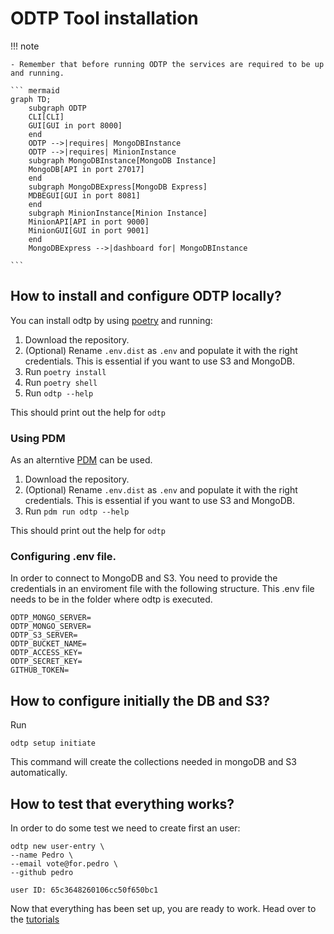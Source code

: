 # ODTP Tool installation

!!! note

    - Remember that before running ODTP the services are required to be up and running.

    ``` mermaid
    graph TD;
        subgraph ODTP
        CLI[CLI]
        GUI[GUI in port 8000]
        end
        ODTP -->|requires| MongoDBInstance
        ODTP -->|requires| MinionInstance
        subgraph MongoDBInstance[MongoDB Instance]
        MongoDB[API in port 27017]
        end
        subgraph MongoDBExpress[MongoDB Express]
        MDBEGUI[GUI in port 8081]
        end
        subgraph MinionInstance[Minion Instance]
        MinionAPI[API in port 9000]
        MinionGUI[GUI in port 9001]
        end
        MongoDBExpress -->|dashboard for| MongoDBInstance
        
    ``` 


## How to install and configure ODTP locally?

You can install odtp by using [poetry](https://python-poetry.org/) and running: 

1. Download the repository. 
2. (Optional) Rename `.env.dist` as `.env` and populate it with the right credentials. This is essential if you want to use S3 and MongoDB. 
2. Run `poetry install`
3. Run `poetry shell`
4. Run `odtp --help`

This should print out the help for `odtp`

### Using PDM

As an alterntive [PDM](https://pdm-project.org/latest/) can be used. 

1. Download the repository. 
2. (Optional) Rename `.env.dist` as `.env` and populate it with the right credentials. This is essential if you want to use S3 and MongoDB. 
3. Run `pdm run odtp --help`

This should print out the help for `odtp`

### Configuring .env file. 

In order to connect to MongoDB and S3. You need to provide the credentials in an enviroment file with the following structure. This .env file needs to be in the folder where odtp is executed.

```
ODTP_MONGO_SERVER=
ODTP_MONGO_SERVER=
ODTP_S3_SERVER=
ODTP_BUCKET_NAME=
ODTP_ACCESS_KEY=
ODTP_SECRET_KEY=
GITHUB_TOKEN=
```

## How to configure initially the DB and S3?

Run

```
odtp setup initiate 
```

This command will create the collections needed in mongoDB and S3 automatically. 

## How to test that everything works? 

In order to do some test we need to create first an user: 


```
odtp new user-entry \
--name Pedro \
--email vote@for.pedro \
--github pedro
```

```
user ID: 65c3648260106cc50f650bc1
```

Now that everything has been set up, you are ready to work. Head over to the [tutorials](tutorials/getting-started.md) 